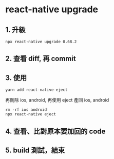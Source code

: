 # react-native upgrade

## 1. 升級

    npx react-native upgrade 0.68.2

## 2. 查看 diff, 再 commit

## 3. 使用

    yarn add react-native-eject

再刪除 ios, android, 再使用 eject 產回 ios, android

    rm -rf ios android
    npx react-native eject

## 4. 查看、比對原本要加回的 code

## 5. build 測試，結束 
